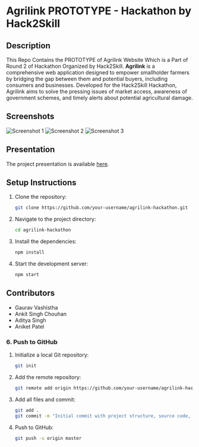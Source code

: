 # Agrilink PROTOTYPE - Hackathon by Hack2Skill

## Description
This Repo Contains the PROTOTYPE of Agrilink Website Which is a Part of Round 2 of Hackathon Organized by Hack2Skill. 
**Agrilink** is a comprehensive web application designed to empower smallholder farmers by bridging the gap between them and potential buyers, including consumers and businesses. Developed for the Hack2Skill Hackathon, Agrilink aims to solve the pressing issues of market access, awareness of government schemes, and timely alerts about potential agricultural damage.

## Screenshots
![Screenshot 1](./docs/screenshot1.png)
![Screenshot 2](./docs/screenshot2.png)
![Screenshot 3](./docs/screenshot3.png)

## Presentation
The project presentation is available [here](./docs/Agrilink-Presentation.pptx).

## Setup Instructions
1. Clone the repository:
   ```bash
   git clone https://github.com/your-username/agrilink-hackathon.git

2. Navigate to the project directory:
   ```bash
   cd agrilink-hackathon

3. Install the dependencies:
   ```bash
   npm install

4. Start the development server:
   ```bash
   npm start

## Contributors
* Gaurav Vashistha
* Ankit Singh Chouhan
* Aditya Singh
* Aniket Patel

### 6. Push to GitHub

1. Initialize a local Git repository:
   ```bash
   git init

2. Add the remote repository:
   ```bash
   git remote add origin https://github.com/your-username/agrilink-hackathon.git

3. Add all files and commit:
   ```bash
   git add .
   git commit -m "Initial commit with project structure, source code, PPT, and README"

4. Push to GitHub:
   ```bash
   git push -u origin master


  

